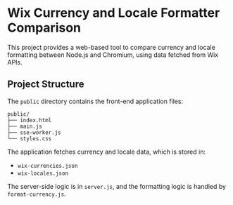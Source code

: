 # Wix Currency and Locale Formatter Comparison

This project provides a web-based tool to compare currency and locale formatting between Node.js and Chromium, using data fetched from Wix APIs.

## Project Structure

The `public` directory contains the front-end application files:

```
public/
├── index.html
├── main.js
├── sse-worker.js
└── styles.css
```

The application fetches currency and locale data, which is stored in:

- `wix-currencies.json`
- `wix-locales.json`

The server-side logic is in `server.js`, and the formatting logic is handled by `format-currency.js`. 